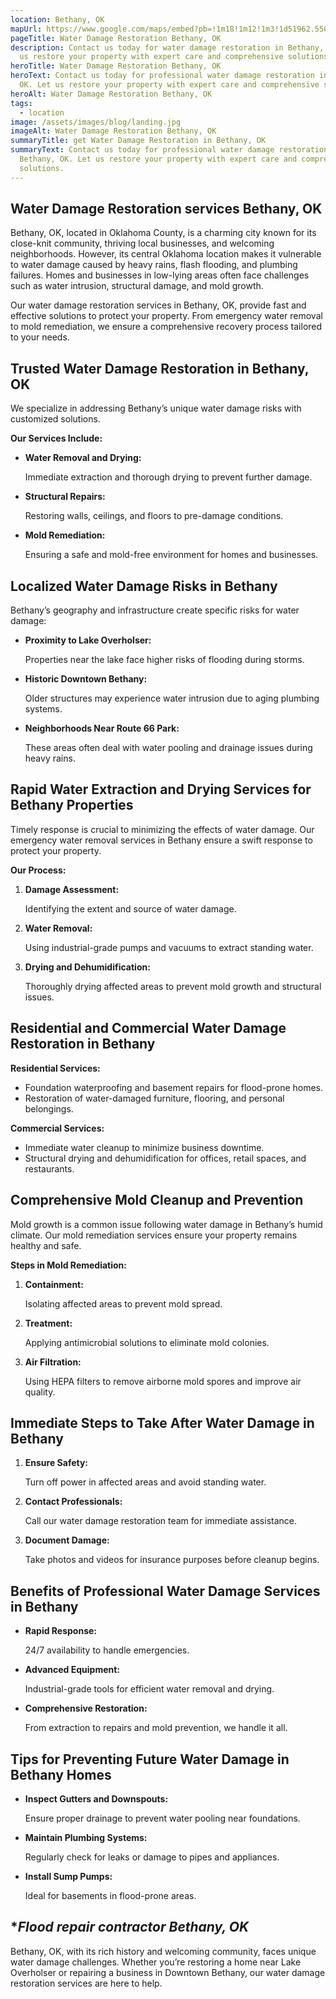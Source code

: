 ```yaml
---
location: Bethany, OK
mapUrl: https://www.google.com/maps/embed?pb=!1m18!1m12!1m3!1d51962.550680297136!2d-97.68232392461573!3d35.51269891687559!2m3!1f0!2f0!3f0!3m2!1i1024!2i768!4f13.1!3m3!1m2!1s0x87b20564cfbf9269%3A0xd2f6a00ea0c2f287!2sBethany%2C%20OK!5e0!3m2!1sen!2sus!4v1735858895185!5m2!1sen!2sus
pageTitle: Water Damage Restoration Bethany, OK
description: Contact us today for water damage restoration in Bethany, OK. Let
  us restore your property with expert care and comprehensive solutions.
heroTitle: Water Damage Restoration Bethany, OK
heroText: Contact us today for professional water damage restoration in Bethany,
  OK. Let us restore your property with expert care and comprehensive solutions.
heroAlt: Water Damage Restoration Bethany, OK
tags:
  - location
image: /assets/images/blog/landing.jpg
imageAlt: Water Damage Restoration Bethany, OK
summaryTitle: get Water Damage Restoration in Bethany, OK
summaryText: Contact us today for professional water damage restoration in
  Bethany, OK. Let us restore your property with expert care and comprehensive
  solutions.
---
```

## **Water Damage Restoration services Bethany, OK**

Bethany, OK, located in Oklahoma County, is a charming city known for its close-knit community, thriving local businesses, and welcoming neighborhoods. However, its central Oklahoma location makes it vulnerable to water damage caused by heavy rains, flash flooding, and plumbing failures. Homes and businesses in low-lying areas often face challenges such as water intrusion, structural damage, and mold growth.

Our water damage restoration services in Bethany, OK, provide fast and effective solutions to protect your property. From emergency water removal to mold remediation, we ensure a comprehensive recovery process tailored to your needs.

## **Trusted Water Damage Restoration in Bethany, OK**

We specialize in addressing Bethany’s unique water damage risks with customized solutions.

**Our Services Include:**

* **Water Removal and Drying:**

   Immediate extraction and thorough drying to prevent further damage.
* **Structural Repairs:**

   Restoring walls, ceilings, and floors to pre-damage conditions.
* **Mold Remediation:**

   Ensuring a safe and mold-free environment for homes and businesses.

## **Localized Water Damage Risks in Bethany**

Bethany’s geography and infrastructure create specific risks for water damage:

* **Proximity to Lake Overholser:**

   Properties near the lake face higher risks of flooding during storms.
* **Historic Downtown Bethany:**

   Older structures may experience water intrusion due to aging plumbing systems.
* **Neighborhoods Near Route 66 Park:**

   These areas often deal with water pooling and drainage issues during heavy rains.

## **Rapid Water Extraction and Drying Services for Bethany Properties**

Timely response is crucial to minimizing the effects of water damage. Our emergency water removal services in Bethany ensure a swift response to protect your property.

**Our Process:**

1. **Damage Assessment:**

    Identifying the extent and source of water damage.
2. **Water Removal:**

    Using industrial-grade pumps and vacuums to extract standing water.
3. **Drying and Dehumidification:**

    Thoroughly drying affected areas to prevent mold growth and structural issues.

## **Residential and Commercial Water Damage Restoration in Bethany**

**Residential Services:**

* Foundation waterproofing and basement repairs for flood-prone homes.
* Restoration of water-damaged furniture, flooring, and personal belongings.

**Commercial Services:**

* Immediate water cleanup to minimize business downtime.
* Structural drying and dehumidification for offices, retail spaces, and restaurants.

## **Comprehensive Mold Cleanup and Prevention**

Mold growth is a common issue following water damage in Bethany’s humid climate. Our mold remediation services ensure your property remains healthy and safe.

**Steps in Mold Remediation:**

1. **Containment:**

    Isolating affected areas to prevent mold spread.
2. **Treatment:**

    Applying antimicrobial solutions to eliminate mold colonies.
3. **Air Filtration:**

    Using HEPA filters to remove airborne mold spores and improve air quality.

## **Immediate Steps to Take After Water Damage in Bethany**

1. **Ensure Safety:**

    Turn off power in affected areas and avoid standing water.
2. **Contact Professionals:**

    Call our water damage restoration team for immediate assistance.
3. **Document Damage:**

    Take photos and videos for insurance purposes before cleanup begins.

## **Benefits of Professional Water Damage Services in Bethany**

* **Rapid Response:**

   24/7 availability to handle emergencies.
* **Advanced Equipment:**

   Industrial-grade tools for efficient water removal and drying.
* **Comprehensive Restoration:**

   From extraction to repairs and mold prevention, we handle it all.

## **Tips for Preventing Future Water Damage in Bethany Homes**

* **Inspect Gutters and Downspouts:**

   Ensure proper drainage to prevent water pooling near foundations.
* **Maintain Plumbing Systems:**

   Regularly check for leaks or damage to pipes and appliances.
* **Install Sump Pumps:**

   Ideal for basements in flood-prone areas.

## **Flood repair contractor Bethany, OK*

Bethany, OK, with its rich history and welcoming community, faces unique water damage challenges. Whether you’re restoring a home near Lake Overholser or repairing a business in Downtown Bethany, our water damage restoration services are here to help.
